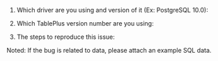 1. Which driver are you using and version of it (Ex: PostgreSQL 10.0):

2. Which TablePlus version number are you using:

3. The steps to reproduce this issue:

Noted: If the bug is related to data, please attach an example SQL data.
